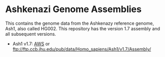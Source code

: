 # Ashkenazi Genome Assemblies
This contains the genome data from the Ashkenazy reference genome, Ash1, also called HG002.
This repository has the version 1.7 assembly and all subsequent versions.

* Ash1 v1.7: [AWS](https://ashkenazi-genome.s3.us-east-2.amazonaws.com/Assembly/index.html) or ftp://ftp.ccb.jhu.edu/pub/data/Homo_sapiens/Ash1/v1.7/Assembly/
